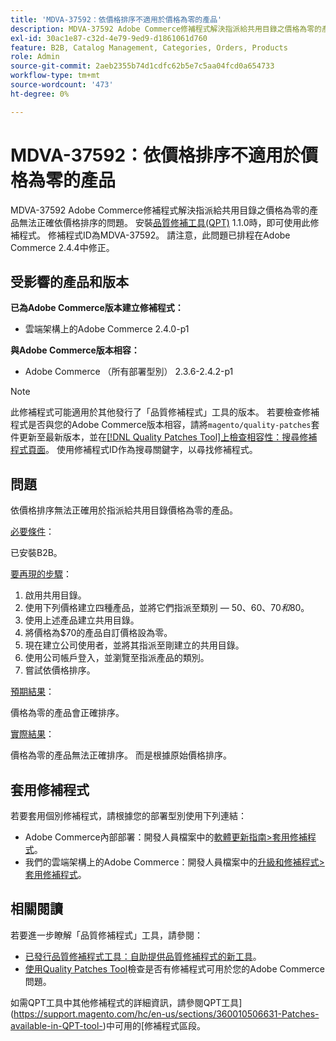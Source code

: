 ```yaml
---
title: 'MDVA-37592：依價格排序不適用於價格為零的產品'
description: MDVA-37592 Adobe Commerce修補程式解決指派給共用目錄之價格為零的產品無法正確依價格排序的問題。 安裝[Quality Patches Tool (QPT)](/help/announcements/adobe-commerce-announcements/magento-quality-patches-released-new-tool-to-self-serve-quality-patches.md) 1.1.0時，即可使用此修補程式。 修補程式ID為MDVA-37592。 請注意，此問題已排程在Adobe Commerce 2.4.4中修正。
exl-id: 30ac1e87-c32d-4e79-9ed9-d1861061d760
feature: B2B, Catalog Management, Categories, Orders, Products
role: Admin
source-git-commit: 2aeb2355b74d1cdfc62b5e7c5aa04fcd0a654733
workflow-type: tm+mt
source-wordcount: '473'
ht-degree: 0%

---
```


# MDVA-37592：依價格排序不適用於價格為零的產品

MDVA-37592 Adobe Commerce修補程式解決指派給共用目錄之價格為零的產品無法正確依價格排序的問題。 安裝[品質修補工具(QPT)](/help/announcements/adobe-commerce-announcements/magento-quality-patches-released-new-tool-to-self-serve-quality-patches.md) 1.1.0時，即可使用此修補程式。 修補程式ID為MDVA-37592。 請注意，此問題已排程在Adobe Commerce 2.4.4中修正。

## 受影響的產品和版本

**已為Adobe Commerce版本建立修補程式：**

* 雲端架構上的Adobe Commerce 2.4.0-p1

**與Adobe Commerce版本相容：**

* Adobe Commerce （所有部署型別） 2.3.6-2.4.2-p1

>[!NOTE]
>
>此修補程式可能適用於其他發行了「品質修補程式」工具的版本。 若要檢查修補程式是否與您的Adobe Commerce版本相容，請將`magento/quality-patches`套件更新至最新版本，並在[[!DNL Quality Patches Tool]上檢查相容性：搜尋修補程式頁面](https://experienceleague.adobe.com/tools/commerce-quality-patches/index.html)。 使用修補程式ID作為搜尋關鍵字，以尋找修補程式。

## 問題

依價格排序無法正確用於指派給共用目錄價格為零的產品。

<u>必要條件</u>：

已安裝B2B。

<u>要再現的步驟</u>：

1. 啟用共用目錄。
1. 使用下列價格建立四種產品，並將它們指派至類別 — $50、$60、$70和$80。
1. 使用上述產品建立共用目錄。
1. 將價格為$70的產品自訂價格設為零。
1. 現在建立公司使用者，並將其指派至剛建立的共用目錄。
1. 使用公司帳戶登入，並瀏覽至指派產品的類別。
1. 嘗試依價格排序。

<u>預期結果</u>：

價格為零的產品會正確排序。

<u>實際結果</u>：

價格為零的產品無法正確排序。 而是根據原始價格排序。

## 套用修補程式

若要套用個別修補程式，請根據您的部署型別使用下列連結：

* Adobe Commerce內部部署：開發人員檔案中的[軟體更新指南>套用修補程式](https://experienceleague.adobe.com/en/docs/commerce-operations/tools/quality-patches-tool/usage)。
* 我們的雲端架構上的Adobe Commerce：開發人員檔案中的[升級和修補程式>套用修補程式](https://experienceleague.adobe.com/en/docs/commerce-cloud-service/user-guide/develop/upgrade/apply-patches)。

## 相關閱讀

若要進一步瞭解「品質修補程式」工具，請參閱：

* [已發行品質修補程式工具：自助提供品質修補程式的新工具](/help/announcements/adobe-commerce-announcements/magento-quality-patches-released-new-tool-to-self-serve-quality-patches.md)。
* [使用Quality Patches Tool](/help/support-tools/patches-available-in-qpt-tool/check-patch-for-magento-issue-with-magento-quality-patches.md)檢查是否有修補程式可用於您的Adobe Commerce問題。

如需QPT工具中其他修補程式的詳細資訊，請參閱QPT工具](https://support.magento.com/hc/en-us/sections/360010506631-Patches-available-in-QPT-tool-)中可用的[修補程式區段。
